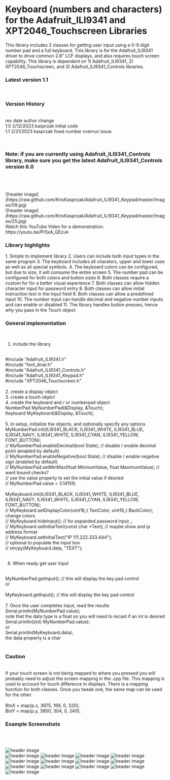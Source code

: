 # Keyboard (numbers and characters) for the Adafruit_ILI9341 and XPT2046_Touchscreen Libraries
This library includes 2 classes for getting user input using a 0-9 digit number pad and a full keyboard. This library is for the Adafruit_ILI9341 driver to drive common 2.8" LCF displays, and also requires touch screen capability.  This library is dependent on 1) Adafruit_ILI9341, 2) XPT2046_Touchscreen, and 3) Adafruit_ILI9341_Controls libraries.

<b><h3> Latest version 1.1</b></h3>
<br>
<b><h3>Version History</b></h3>
<br>
  rev   date      author        change
  <br>
  1.0   2/12/2023      kasprzak      initial code
  <br>
  1.1   2/21/2023      kasprzak      fixed number overrun issue

<br>
<b><h3>Note: if you are currently using Adafruit_ILI9341_Controls library, make sure you get the latest Adafruit_ILI9341_Controls version 6.0</b></h3>
<br>
<br>
<br>
![header image](https://raw.github.com/KrisKasprzak/Adafruit_ILI9341_Keypad/master/Images/09.jpg)
<br>
![header image](https://raw.github.com/KrisKasprzak/Adafruit_ILI9341_Keypad/master/Images/25.jpg)
<br>
Watch this YouTube Video for a demonstration:
https://youtu.be/PrSxA_QEzuk
<br>
<b><h3>Library highlights</b></h3>
1. Simple to implement library
2. Users can include both input types in the same program
3. The keyboard includes all charaters, upper and lower case as well as all special symbols.
4. The keyboard colors can be configured, but due to size, it will consume the entire screen
5. The number pad can be configured for both colors and button sizes
6. Both classes require a custom for for a better visual experience
7. Both classes can allow hidden character input for password entry
8. Both classes can allow initial instruction text in the input field
9. Both classes can allow a predefined input 
10. The number input can handle decimal and negative number inputs and can enable or disabled
11. The library handles button presses, hence why you pass in the Touch object

<b><h3>General implementation</b></h3>
<br>
1. include the library
<br>
#include "Adafruit_ILI9341.h"  
<br>
#include "font_Arial.h" 
<br>
#include "Adafruit_ILI9341_Controls.h"
<br>
#include "Adafruit_ILI9341_Keypad.h"
<br>
#include "XPT2046_Touchscreen.h"
<br>
<br>
2. create a display object
<br>
3. create a touch object
<br>
4. create the keyboard and / or numberpad object
<br>
NumberPad MyNumberPad(&Display, &Touch);
<br>
Keyboard MyKeyboard(&Display, &Touch);
<br>
<br>
5. In setup, initialize the objects, and optionally specify any options
<br>
MyNumberPad.init(ILI9341_BLACK, ILI9341_WHITE, ILI9341_BLUE, ILI9341_NAVY, ILI9341_WHITE, ILI9341_CYAN, ILI9341_YELLOW, FONT_BUTTON);
<br>
  // MyNumberPad.enableDecimal(bool State); // disable / enable decimal point (enabled by default)
  <br>
  // MyNumberPad.enableNegative(bool State); // disable / enable negative sign (enabled by default)
  <br>
  // MyNumberPad.setMinMax(float MininumValue, float MaximumValue); // want bound checks?
  <br>
  // use the value property to set the initial value if desired
  <br>
  // MyNumberPad.value = 3.14159;
  <br>
  <br>
MyKeyboard.init(ILI9341_BLACK, ILI9341_WHITE, ILI9341_BLUE, ILI9341_NAVY, ILI9341_WHITE, ILI9341_CYAN, ILI9341_YELLOW, FONT_BUTTON);
<br>
  // MyKeyboard.setDisplayColor(uint16_t TextColor, uint16_t BackColor); change colors
  <br>
  // MyKeyboard.hideInput(); // for expanded password input
_  <br>
  // MyKeyboard.setInitialText(const char *Text); // maybe show and ip address format
  <br>
  // MyKeyboard.setInitialText("IP 111.222.333.444");
  <br>
  // optional to populate the input box
  <br>
  // strcpy(MyKeyboard.data, "TEXT");
  <br>
<br>

6. When ready get user input
<br>
MyNumberPad.getInput(); // this will display the key pad control
<br>
or
<br>
<br>
MyKeyboard.getInput(); // this will display the key pad control
<br>
<br>
7. Once the user completes input, read the results
<br>
Serial.println(MyNumberPad.value);
<br>
note that the data type is a float so you will need to recast if an int is desired
<br>
Serial.println((int) MyNumberPad.value);
<br>
or
<br>
Serial.println(MyKeyboard.data);
<br>
the data property is a char
<br>
<br>
<b><h3>Caution</b></h3>
<br>
If your touch screen is not being mapped to where you pressed you will probably need to adjust the screen mapping in the .cpp file. This mapping is used to account for touch difference in displays. There is a mapping function for both classes. Once you tweak one, the same map can be used for the other.
<br>
<br>
BtnX = map(p.x, 3975, 169, 0, 320);
<br>
BtnY = map(p.y, 3850, 304, 0, 240);    
<br>
<b><h3>Example Screenshots</b></h3>
<br>
<br>

![header image](https://raw.github.com/KrisKasprzak/Adafruit_ILI9341_Keypad/master/Images/01.jpg)
<br>
![header image](https://raw.github.com/KrisKasprzak/Adafruit_ILI9341_Keypad/master/Images/03.jpg)
![header image](https://raw.github.com/KrisKasprzak/Adafruit_ILI9341_Keypad/master/Images/05.jpg)
![header image](https://raw.github.com/KrisKasprzak/Adafruit_ILI9341_Keypad/master/Images/07.jpg)
![header image](https://raw.github.com/KrisKasprzak/Adafruit_ILI9341_Keypad/master/Images/08.jpg)
![header image](https://raw.github.com/KrisKasprzak/Adafruit_ILI9341_Keypad/master/Images/09.jpg)
![header image](https://raw.github.com/KrisKasprzak/Adafruit_ILI9341_Keypad/master/Images/12.jpg)
![header image](https://raw.github.com/KrisKasprzak/Adafruit_ILI9341_Keypad/master/Images/14.jpg)
![header image](https://raw.github.com/KrisKasprzak/Adafruit_ILI9341_Keypad/master/Images/16.jpg)
<br>
![header image](https://raw.github.com/KrisKasprzak/Adafruit_ILI9341_Keypad/master/Images/18.jpg)
![header image](https://raw.github.com/KrisKasprzak/Adafruit_ILI9341_Keypad/master/Images/20.jpg)
![header image](https://raw.github.com/KrisKasprzak/Adafruit_ILI9341_Keypad/master/Images/23.jpg)
![header image](https://raw.github.com/KrisKasprzak/Adafruit_ILI9341_Keypad/master/Images/25.jpg)
![header image](https://raw.github.com/KrisKasprzak/Adafruit_ILI9341_Keypad/master/Images/27.jpg)




